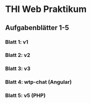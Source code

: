 # THI Web Praktikum
## Aufgabenblätter 1-5
### Blatt 1: v1
### Blatt 2: v2
### Blatt 3: v3
### Blatt 4: wtp-chat (Angular)
### Blatt 5: v5 (PHP)
